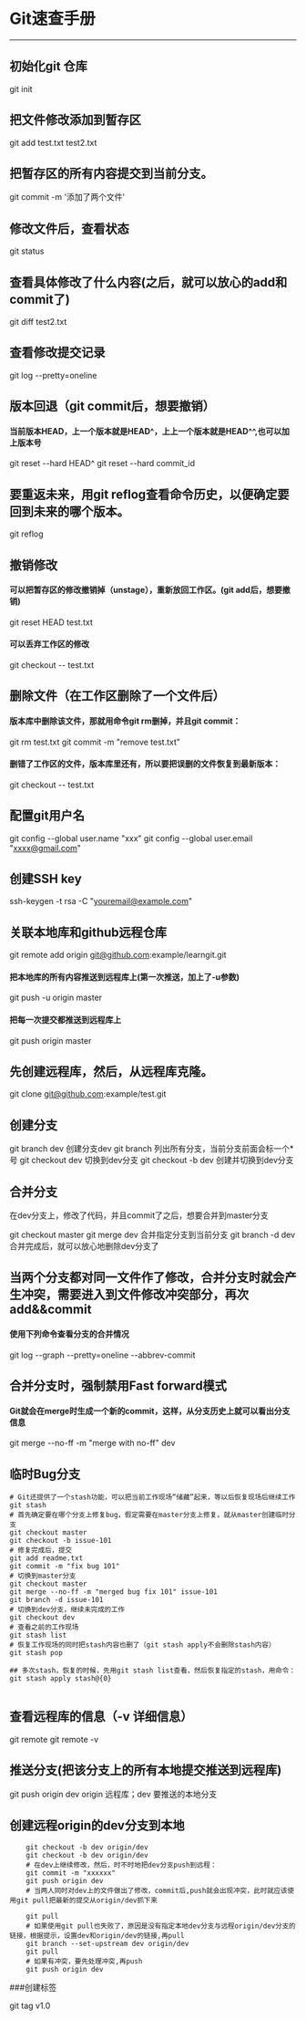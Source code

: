 # Git速查手册
------
##  初始化git 仓库
git init

## 把文件修改添加到暂存区
git add test.txt test2.txt

## 把暂存区的所有内容提交到当前分支。
git commit -m '添加了两个文件'

## 修改文件后，查看状态
git status

## 查看具体修改了什么内容(之后，就可以放心的add和commit了)
git diff test2.txt

## 查看修改提交记录
git log --pretty=oneline

## 版本回退（git commit后，想要撤销）
#### 当前版本HEAD，上一个版本就是HEAD^，上上一个版本就是HEAD^^,也可以加上版本号
git reset --hard HEAD^
git reset --hard commit_id

## 要重返未来，用git reflog查看命令历史，以便确定要回到未来的哪个版本。
git reflog

## 撤销修改
#### 可以把暂存区的修改撤销掉（unstage），重新放回工作区。(git add后，想要撤销)
git reset HEAD test.txt
#### 可以丢弃工作区的修改
git checkout -- test.txt

## 删除文件（在工作区删除了一个文件后）
#### 版本库中删除该文件，那就用命令git rm删掉，并且git commit：
git rm test.txt
git commit -m "remove test.txt"
#### 删错了工作区的文件，版本库里还有，所以要把误删的文件恢复到最新版本：

git checkout -- test.txt

##  配置git用户名
git config --global user.name "xxx"
git config --global user.email "xxxx@gmail.com"

## 创建SSH key
ssh-keygen -t rsa -C "youremail@example.com"

## 关联本地库和github远程仓库
git remote add origin git@github.com:example/learngit.git

#### 把本地库的所有内容推送到远程库上(第一次推送，加上了-u参数)
git push -u origin master
#### 把每一次提交都推送到远程库上
git push origin master

## 先创建远程库，然后，从远程库克隆。
git clone git@github.com:example/test.git

## 创建分支
git branch dev 创建分支dev
git branch 列出所有分支，当前分支前面会标一个*号
git checkout dev 切换到dev分支
git checkout -b dev 创建并切换到dev分支

## 合并分支
在dev分支上，修改了代码，并且commit了之后，想要合并到master分支

git checkout master
git merge dev          合并指定分支到当前分支
git branch -d dev      合并完成后，就可以放心地删除dev分支了

## 当两个分支都对同一文件作了修改，合并分支时就会产生冲突，需要进入到文件修改冲突部分，再次add&&commit
#### 使用下列命令查看分支的合并情况
git log --graph --pretty=oneline --abbrev-commit

## 合并分支时，强制禁用Fast forward模式
#### Git就会在merge时生成一个新的commit，这样，从分支历史上就可以看出分支信息
git merge --no-ff -m "merge with no-ff" dev

## 临时Bug分支

```
# Git还提供了一个stash功能，可以把当前工作现场“储藏”起来，等以后恢复现场后继续工作
git stash
# 首先确定要在哪个分支上修复bug，假定需要在master分支上修复，就从master创建临时分支
git checkout master
git checkout -b issue-101
# 修复完成后，提交
git add readme.txt
git commit -m "fix bug 101"
# 切换到master分支
git checkout master
git merge --no-ff -m "merged bug fix 101" issue-101
git branch -d issue-101
# 切换到dev分支，继续未完成的工作
git checkout dev
# 查看之前的工作现场
git stash list
# 恢复工作现场的同时把stash内容也删了（git stash apply不会删除stash内容）
git stash pop

## 多次stash，恢复的时候，先用git stash list查看，然后恢复指定的stash，用命令：
git stash apply stash@{0}


```

## 查看远程库的信息（-v 详细信息）
git remote git remote -v



## 推送分支(把该分支上的所有本地提交推送到远程库)
git push origin dev   origin 远程库；dev 要推送的本地分支

## 创建远程origin的dev分支到本地
```
    git checkout -b dev origin/dev
    git checkout -b dev origin/dev
    # 在dev上继续修改，然后，时不时地把dev分支push到远程：
    git commit -m "xxxxxx"
    git push origin dev
    # 当两人同时对dev上的文件做出了修改，commit后,push就会出现冲突，此时就应该使用git pull把最新的提交从origin/dev抓下来

    git pull
    # 如果使用git pull也失败了，原因是没有指定本地dev分支与远程origin/dev分支的链接，根据提示，设置dev和origin/dev的链接,再pull
    git branch --set-upstream dev origin/dev
    git pull
    # 如果有冲突，要先处理冲突,再push
    git push origin dev
```

###创建标签

git tag v1.0
